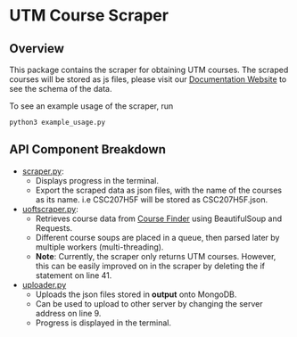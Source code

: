 # UTM Course Scraper

## Overview
This package contains the scraper for obtaining UTM courses. The scraped courses will be stored as js files, please visit our [Documentation Website](https://uoftcoursetools.tech/course-api/#_1-course) to see the schema of the data. 

To see an example usage of the scraper, run

`
python3 example_usage.py
`

## API Component Breakdown
- [scraper.py](./api/scraper.py): 
  - Displays progress in the terminal.
  - Export the scraped data as json files, with the name of the courses as its name. i.e CSC207H5F will be stored as CSC207H5F.json.
- [uoftscraper.py](./api/uoftscraper.py):
  - Retrieves course data from [Course Finder](http://coursefinder.utoronto.ca/course-search/search) using BeautifulSoup and Requests. 
  - Different course soups are placed in a queue, then parsed later by multiple workers (multi-threading). 
  - **Note**: Currently, the scraper only returns UTM courses. However, this can be easily improved on in the scraper by deleting the if statement on line 41.
- [uploader.py](./api/uploader.py)
  - Uploads the json files stored in **output** onto MongoDB.
  - Can be used to upload to other server by changing the server address on line 9.
  - Progress is displayed in the terminal.


